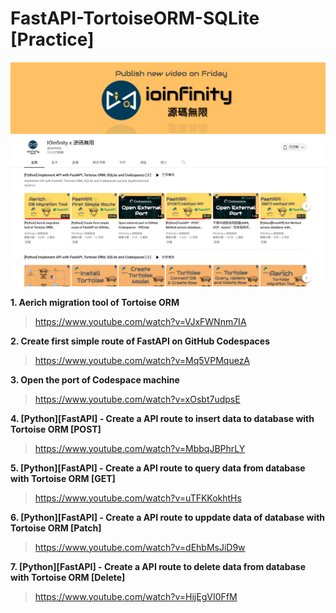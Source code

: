 # FastAPI-TortoiseORM-SQLite [Practice]

 ![alt IOInfinity x 源碼無限](./ioinfinity-YT.png)
 
 

**1. Aerich migration tool of Tortoise ORM**

> https://www.youtube.com/watch?v=VJxFWNnm7IA

**2. Create first simple route of FastAPI on GitHub Codespaces**

> https://www.youtube.com/watch?v=Mq5VPMquezA

**3. Open the port of Codespace machine**
 
> https://www.youtube.com/watch?v=xOsbt7udpsE


**4. [Python][FastAPI] - Create a API route to insert data to database with Tortoise ORM [POST]**

> https://www.youtube.com/watch?v=MbbqJBPhrLY


**5. [Python][FastAPI] - Create a API route to query data from database with Tortoise ORM [GET]**

> https://www.youtube.com/watch?v=uTFKKokhtHs


**6. [Python][FastAPI] - Create a API route to uppdate data of database with Tortoise ORM [Patch]**

> https://www.youtube.com/watch?v=dEhbMsJiD9w


**7. [Python][FastAPI] - Create a API route to delete data from database with Tortoise ORM [Delete]**

> https://www.youtube.com/watch?v=HijEgVI0FfM

